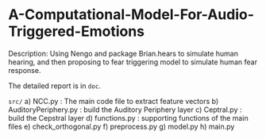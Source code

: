 # A-Computational-Model-For-Audio-Triggered-Emotions
Description: Using Nengo and package Brian.hears to simulate human hearing, and then proposing to fear triggering model to simulate human fear response.

The detailed report is in `doc`.

`src/`
a)	NCC.py : The main code file to extract feature vectors
b)	AuditoryPeriphery.py : build the Auditory Periphery layer
c)	Ceptral.py : build the Cepstral layer
d)	functions.py : supporting functions of the main files
e)	check_orthogonal.py
f)	preprocess.py
g)	model.py
h)	main.py

